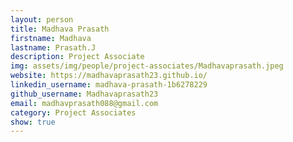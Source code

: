 ```yaml
---
layout: person
title: Madhava Prasath
firstname: Madhava 
lastname: Prasath.J
description: Project Associate
img: assets/img/people/project-associates/Madhavaprasath.jpeg
website: https://madhavaprasath23.github.io/
linkedin_username: madhava-prasath-1b6278229
github_username: Madhavaprasath23
email: madhavprasath088@gmail.com
category: Project Associates
show: true
---
```

